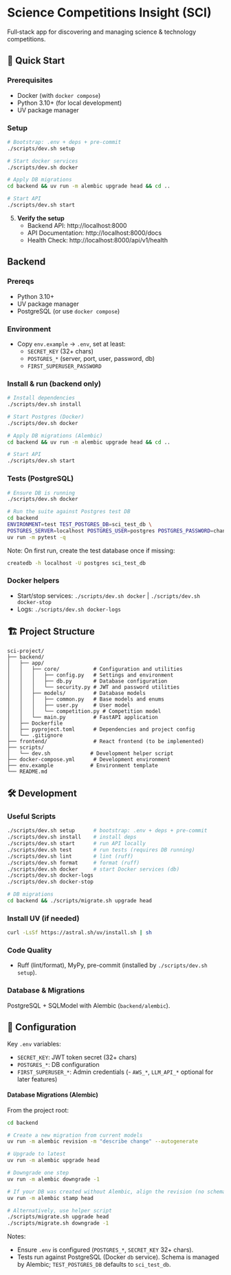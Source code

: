 # Science Competitions Insight (SCI)

Full‑stack app for discovering and managing science & technology competitions.

## 🚀 Quick Start

### Prerequisites

- Docker (with `docker compose`)
- Python 3.10+ (for local development)
- UV package manager

### Setup

```bash
# Bootstrap: .env + deps + pre-commit
./scripts/dev.sh setup

# Start docker services
./scripts/dev.sh docker

# Apply DB migrations
cd backend && uv run -m alembic upgrade head && cd ..

# Start API
./scripts/dev.sh start
```

5. **Verify the setup**
   - Backend API: http://localhost:8000
   - API Documentation: http://localhost:8000/docs
   - Health Check: http://localhost:8000/api/v1/health

## Backend

### Prereqs
- Python 3.10+
- UV package manager
- PostgreSQL (or use `docker compose`)

### Environment
- Copy `env.example` → `.env`, set at least:
  - `SECRET_KEY` (32+ chars)
  - `POSTGRES_*` (server, port, user, password, db)
  - `FIRST_SUPERUSER_PASSWORD`

### Install & run (backend only)
```bash
# Install dependencies
./scripts/dev.sh install

# Start Postgres (Docker)
./scripts/dev.sh docker

# Apply DB migrations (Alembic)
cd backend && uv run -m alembic upgrade head && cd ..

# Start API
./scripts/dev.sh start
```

### Tests (PostgreSQL)
```bash
# Ensure DB is running
./scripts/dev.sh docker

# Run the suite against Postgres test DB
cd backend
ENVIRONMENT=test TEST_POSTGRES_DB=sci_test_db \
POSTGRES_SERVER=localhost POSTGRES_USER=postgres POSTGRES_PASSWORD=changethis \
uv run -m pytest -q
```
Note: On first run, create the test database once if missing:
```bash
createdb -h localhost -U postgres sci_test_db
```

### Docker helpers
- Start/stop services: `./scripts/dev.sh docker` | `./scripts/dev.sh docker-stop`
- Logs: `./scripts/dev.sh docker-logs`

## 🏗️ Project Structure

```
sci-project/
├── backend/
│   ├── app/
│   │   ├── core/           # Configuration and utilities
│   │   │   ├── config.py   # Settings and environment
│   │   │   ├── db.py       # Database configuration
│   │   │   └── security.py # JWT and password utilities
│   │   ├── models/         # Database models
│   │   │   ├── common.py   # Base models and enums
│   │   │   ├── user.py     # User model
│   │   │   └── competition.py # Competition model
│   │   └── main.py         # FastAPI application
│   ├── Dockerfile
│   ├── pyproject.toml      # Dependencies and project config
│   └── .gitignore
├── frontend/               # React frontend (to be implemented)
├── scripts/
│   └── dev.sh             # Development helper script
├── docker-compose.yml      # Development environment
├── env.example            # Environment template
└── README.md
```

## 🛠️ Development

### Useful Scripts
```bash
./scripts/dev.sh setup      # bootstrap: .env + deps + pre-commit
./scripts/dev.sh install    # install deps
./scripts/dev.sh start      # run API locally
./scripts/dev.sh test       # run tests (requires DB running)
./scripts/dev.sh lint       # lint (ruff)
./scripts/dev.sh format     # format (ruff)
./scripts/dev.sh docker     # start Docker services (db)
./scripts/dev.sh docker-logs
./scripts/dev.sh docker-stop

# DB migrations
cd backend && ./scripts/migrate.sh upgrade head
```

### Install UV (if needed)
```bash
curl -LsSf https://astral.sh/uv/install.sh | sh
```

### Code Quality
- Ruff (lint/format), MyPy, pre-commit (installed by `./scripts/dev.sh setup`).

### Database & Migrations
PostgreSQL + SQLModel with Alembic (`backend/alembic`).

## 🔧 Configuration

Key `.env` variables:
- `SECRET_KEY`: JWT token secret (32+ chars)
- `POSTGRES_*`: DB configuration
- `FIRST_SUPERUSER_*`: Admin credentials
(- `AWS_*`, `LLM_API_*` optional for later features)

#### Database Migrations (Alembic)

From the project root:
```bash
cd backend

# Create a new migration from current models
uv run -m alembic revision -m "describe change" --autogenerate

# Upgrade to latest
uv run -m alembic upgrade head

# Downgrade one step
uv run -m alembic downgrade -1

# If your DB was created without Alembic, align the revision (no schema change)
uv run -m alembic stamp head

# Alternatively, use helper script
./scripts/migrate.sh upgrade head
./scripts/migrate.sh downgrade -1
```
Notes:
- Ensure `.env` is configured (`POSTGRES_*`, `SECRET_KEY` 32+ chars).
- Tests run against PostgreSQL (Docker `db` service). Schema is managed by Alembic; `TEST_POSTGRES_DB` defaults to `sci_test_db`.
